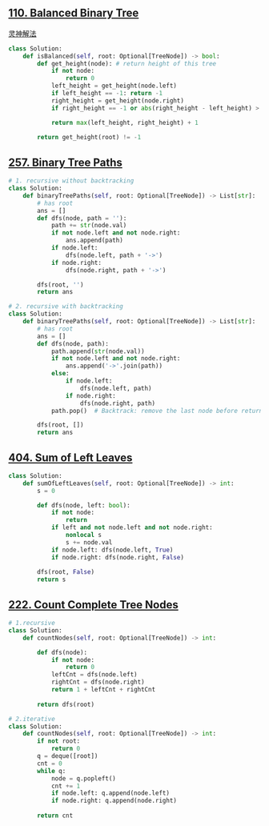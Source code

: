 ## [110. Balanced Binary Tree](https://leetcode.com/problems/balanced-binary-tree/)
[灵神解法](https://www.bilibili.com/video/BV18M411z7bb?vd_source=e492103ac776ad055e020b9f09bc74ac&spm_id_from=333.788.videopod.sections)
```python
class Solution:
    def isBalanced(self, root: Optional[TreeNode]) -> bool:
        def get_height(node): # return height of this tree
            if not node:
                return 0
            left_height = get_height(node.left)
            if left_height == -1: return -1
            right_height = get_height(node.right)
            if right_height == -1 or abs(right_height - left_height) > 1: return -1

            return max(left_height, right_height) + 1
        
        return get_height(root) != -1
```

## [257. Binary Tree Paths](https://leetcode.com/problems/binary-tree-paths/)

```python
# 1. recursive without backtracking
class Solution:
    def binaryTreePaths(self, root: Optional[TreeNode]) -> List[str]:
        # has root
        ans = []
        def dfs(node, path = ''):
            path += str(node.val)
            if not node.left and not node.right:
                ans.append(path)
            if node.left:
                dfs(node.left, path + '->')
            if node.right:
                dfs(node.right, path + '->')

        dfs(root, '')
        return ans 

# 2. recursive with backtracking
class Solution:
    def binaryTreePaths(self, root: Optional[TreeNode]) -> List[str]:
        # has root
        ans = []
        def dfs(node, path):
            path.append(str(node.val))
            if not node.left and not node.right:
                ans.append('->'.join(path))
            else:
                if node.left:
                    dfs(node.left, path)
                if node.right:
                    dfs(node.right, path)
            path.pop()  # Backtrack: remove the last node before returning

        dfs(root, [])
        return ans
```

## [404. Sum of Left Leaves](https://leetcode.com/problems/sum-of-left-leaves/)

```python
class Solution:
    def sumOfLeftLeaves(self, root: Optional[TreeNode]) -> int:
        s = 0

        def dfs(node, left: bool):
            if not node:
                return
            if left and not node.left and not node.right:
                nonlocal s
                s += node.val
            if node.left: dfs(node.left, True)
            if node.right: dfs(node.right, False)
        
        dfs(root, False)
        return s
```

## [222. Count Complete Tree Nodes](https://leetcode.com/problems/count-complete-tree-nodes/)

```python
# 1.recursive
class Solution:
    def countNodes(self, root: Optional[TreeNode]) -> int:

        def dfs(node):
            if not node:
                return 0
            leftCnt = dfs(node.left)
            rightCnt = dfs(node.right)
            return 1 + leftCnt + rightCnt
        
        return dfs(root)

# 2.iterative
class Solution:
    def countNodes(self, root: Optional[TreeNode]) -> int:
        if not root:
            return 0
        q = deque([root])
        cnt = 0
        while q:
            node = q.popleft()
            cnt += 1
            if node.left: q.append(node.left)
            if node.right: q.append(node.right)
        
        return cnt
```
